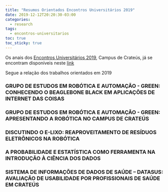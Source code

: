 ```yaml
---
title: "Resumos Orientados Encontros Universitários 2019"
date: 2019-12-12T20:20:30-03:00
categories:
  - research
tags:
  - encontros-universitarios
toc: true
toc_sticky: true
---
```




Os anais dos [Encontros Universitários 2019](http://crateus.ufc.br/eu2019/), Campus de Crateús, já se encontram disponíveis neste [link](http://www.crateus.ufc.br/eu2019/docs/ANAIS_EUs_2019_completo.pdf)

Segue a relação dos trabalhos orientados em 2019

### GRUPO DE ESTUDOS EM ROBÓTICA E AUTOMAÇÃO - GREEN: CONHECENDO O BEAGLEBONE BLACK EM APLICAÇÕES DE INTERNET DAS COISAS

### GRUPO DE ESTUDOS EM ROBÓTICA E AUTOMAÇÃO - GREEN: APRESENTANDO A ROBÓTICA NO CAMPUS DE CRATEÚS

### DISCUTINDO O E-LIXO: REAPROVEITAMENTO DE RESÍDUOS ELETRÔNICOS NA ROBÓTICA

### A PROBABILIDADE E ESTATÍSTICA COMO FERRAMENTA NA INTRODUÇÃO À CIÊNCIA DOS DADOS

### SISTEMA DE INFORMAÇÕES DE DADOS DE SAÚDE – DATASUS: AVALIAÇÃO DE USABILIDADE POR PROFISSIONAIS DE SAÚDE EM CRATEÚS

